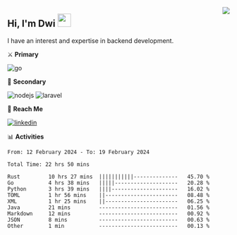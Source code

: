 [<img src="https://komarev.com/ghpvc/?username=masred&color=green&style=flat-square&label=Profile+Views" align="right">](github.com/masred)

## Hi, I'm Dwi <img src="https://raw.githubusercontent.com/MartinHeinz/MartinHeinz/master/wave.gif" width="30px">

I have an interest and expertise in backend development.

⚔️ **Primary**

![go](https://img.shields.io/badge/---?logo=go&label=Golang&style=social)

🔪 **Secondary**

![nodejs](https://img.shields.io/badge/---?logo=node.js&label=Node.js&style=social&logoColor=green)
![laravel](https://img.shields.io/badge/---?logo=laravel&label=Laravel&style=social)

🔗 **Reach Me**

[![linkedin](https://img.shields.io/badge/---?logo=linkedin&label=LinkedIn&style=social)](https://linkedin.com/in/dwifitriyanto)

📊 **Activities**

<!--START_SECTION:waka-->

```all_time
From: 12 February 2024 - To: 19 February 2024

Total Time: 22 hrs 50 mins

Rust         10 hrs 27 mins  |||||||||||--------------   45.70 %
Go           4 hrs 38 mins   |||||--------------------   20.28 %
Python       3 hrs 39 mins   ||||---------------------   16.02 %
TOML         1 hr 56 mins    ||-----------------------   08.48 %
XML          1 hr 25 mins    ||-----------------------   06.25 %
Java         21 mins         -------------------------   01.56 %
Markdown     12 mins         -------------------------   00.92 %
JSON         8 mins          -------------------------   00.63 %
Other        1 min           -------------------------   00.13 %
```

<!--END_SECTION:waka-->
